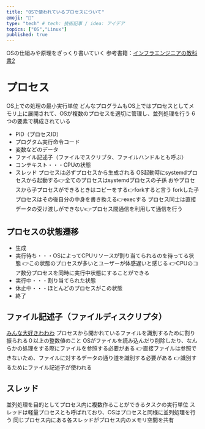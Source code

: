 ```yaml
---
title: "OSで使われているプロセスについて"
emoji: "🌴"
type: "tech" # tech: 技術記事 / idea: アイデア
topics: ["OS","Linux"]
published: true
---
```

OSの仕組みや原理をざっくり書いていく
参考書籍：[インフラエンジニアの教科書2](https://www.amazon.co.jp/dp/B01KSUGP28/ref=dp-kindle-redirect?_encoding=UTF8&btkr=1)

# プロセス
OS上での処理の最小実行単位
どんなプログラムもOS上ではプロセスとしてメモリ上に展開されて、OSが複数のプロセスを適切に管理し、並列処理を行う
6つの要素で構成されている
- PID（プロセスID）
- プログタム実行命令コード
- 変数などのデータ
- ファイル記述子（ファイルでスクリプタ、ファイルハンドルとも呼ぶ）
- コンテキスト・・・CPUの状態
- スレッド
プロセスは必ずプロセスから生成される
OS起動時にsystemdプロセスから起動する👉全てのプロセスはsystemdプロセスの子孫
おやプロセスから子プロセスができるときはコピーをする👉forkすると言う
forkした子プロセスはその後自分の中身を書き換える👉execする
プロセス同士は直接データの受け渡しができない👉プロセス間通信を利用して通信を行う
## プロセスの状態遷移
- 生成
- 実行待ち・・・OSによってCPUリソースが割り当てられるのを待ってる状態
👉この状態のプロセスが多いとユーザーが体感遅いと感じる
👉CPUのコア数分プロセスを同時に実行中状態にすることができる
- 実行中・・・割り当てられた状態
- 休止中・・・ほとんどのプロセスがこの状態
- 終了


## ファイル記述子（ファイルディスクリプタ）
[みんな大好きわわわ](https://wa3.i-3-i.info/word14384.html)
プロセスから開かれているファイルを識別するために割り振られる０以上の整数値のこと
OSがファイルを読み込んだり削除したり、なんらかの処理をする際にファイルを参照する必要がある
👉直接ファイルは参照できないため、ファイルに対するデータの通り道を識別する必要がある
👉識別するためにファイル記述子が使われる

## スレッド
並列処理を目的としてプロセス内に複数作ることができるタスクの実行単位
スレッドは軽量プロセスとも呼ばれており、OSはプロセスと同様に並列処理を行う
同じプロセス内にある各スレッドがプロセス内のメモリ空間を共有
